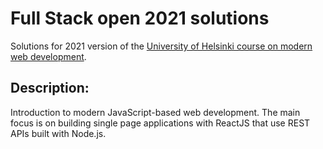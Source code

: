 # Full Stack open 2021 solutions

Solutions for 2021 version of the [University of Helsinki course on modern web development](https://fullstackopen.com/en/).

## Description:
Introduction to modern JavaScript-based web development. The main focus is on building single page applications with ReactJS that use REST APIs built with Node.js.


